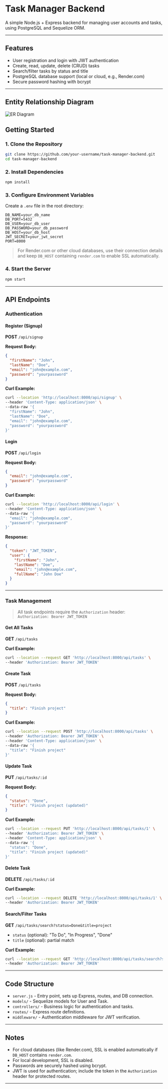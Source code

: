 # Task Manager Backend

A simple Node.js + Express backend for managing user accounts and tasks, using PostgreSQL and Sequelize ORM.

---

## Features

- User registration and login with JWT authentication
- Create, read, update, delete (CRUD) tasks
- Search/filter tasks by status and title
- PostgreSQL database support (local or cloud, e.g., Render.com)
- Secure password hashing with bcrypt

---

## Entity Relationship Diagram

![ER Diagram](https://github.com/sarthaks225/task-manager-backend/blob/main/assets/readme/ER_Diagram.png?raw=true)

## Getting Started

### 1. Clone the Repository

```bash
git clone https://github.com/your-username/task-manager-backend.git
cd task-manager-backend
```

### 2. Install Dependencies

```bash
npm install
```

### 3. Configure Environment Variables

Create a `.env` file in the root directory:

```env
DB_NAME=your_db_name
DB_PORT=5432
DB_USER=your_db_user
DB_PASSWORD=your_db_password
DB_HOST=your_db_host
JWT_SECRET=your_jwt_secret
PORT=8000
```

> For Render.com or other cloud databases, use their connection details and keep `DB_HOST` containing `render.com` to enable SSL automatically.

### 4. Start the Server

```bash
npm start
```

---

## API Endpoints

### Authentication

#### Register (Signup)

**POST** `/api/signup`

**Request Body:**

```json
{
  "firstName": "John",
  "lastName": "Doe",
  "email": "john@example.com",
  "password": "yourpassword"
}
```

**Curl Example:**

```bash
curl --location 'http://localhost:8000/api/signup' \
--header 'Content-Type: application/json' \
--data-raw '{
  "firstName": "John",
  "lastName": "Doe",
  "email": "john@example.com",
  "password": "yourpassword"
}'
```

#### Login

**POST** `/api/login`

**Request Body:**

```json
{
  "email": "john@example.com",
  "password": "yourpassword"
}
```

**Curl Example:**

```bash
curl --location 'http://localhost:8000/api/login' \
--header 'Content-Type: application/json' \
--data-raw '{
  "email": "john@example.com",
  "password": "yourpassword"
}'
```

**Response:**

```json
{
  "token": "JWT_TOKEN",
  "user": {
    "firstName": "John",
    "lastName": "Doe",
    "email": "john@example.com",
    "fullName": "John Doe"
  }
}
```

---

### Task Management

> All task endpoints require the `Authorization` header:  
> `Authorization: Bearer JWT_TOKEN`

#### Get All Tasks

**GET** `/api/tasks`

**Curl Example:**

```bash
curl --location --request GET 'http://localhost:8000/api/tasks' \
--header 'Authorization: Bearer JWT_TOKEN'
```

#### Create Task

**POST** `/api/tasks`

**Request Body:**

```json
{
  "title": "Finish project"
}
```

**Curl Example:**

```bash
curl --location --request POST 'http://localhost:8000/api/tasks' \
--header 'Authorization: Bearer JWT_TOKEN' \
--header 'Content-Type: application/json' \
--data-raw '{
  "title": "Finish project"
}'
```

#### Update Task

**PUT** `/api/tasks/:id`

**Request Body:**

```json
{
  "status": "Done",
  "title": "Finish project (updated)"
}
```

**Curl Example:**

```bash
curl --location --request PUT 'http://localhost:8000/api/tasks/1' \
--header 'Authorization: Bearer JWT_TOKEN' \
--header 'Content-Type: application/json' \
--data-raw '{
  "status": "Done",
  "title": "Finish project (updated)"
}'
```

#### Delete Task

**DELETE** `/api/tasks/:id`

**Curl Example:**

```bash
curl --location --request DELETE 'http://localhost:8000/api/tasks/1' \
--header 'Authorization: Bearer JWT_TOKEN'
```

#### Search/Filter Tasks

**GET** `/api/tasks/search?status=Done&title=project`

- `status` (optional): "To Do", "In Progress", "Done"
- `title` (optional): partial match

**Curl Example:**

```bash
curl --location --request GET 'http://localhost:8000/api/tasks/search?status=Done&title=project' \
--header 'Authorization: Bearer JWT_TOKEN'
```

---

## Code Structure

- `server.js` - Entry point, sets up Express, routes, and DB connection.
- `models/` - Sequelize models for User and Task.
- `controllers/` - Business logic for authentication and tasks.
- `routes/` - Express route definitions.
- `middleware/` - Authentication middleware for JWT verification.

---

## Notes

- For cloud databases (like Render.com), SSL is enabled automatically if `DB_HOST` contains `render.com`.
- For local development, SSL is disabled.
- Passwords are securely hashed using bcrypt.
- JWT is used for authentication; include the token in the `Authorization` header for protected routes.

---

